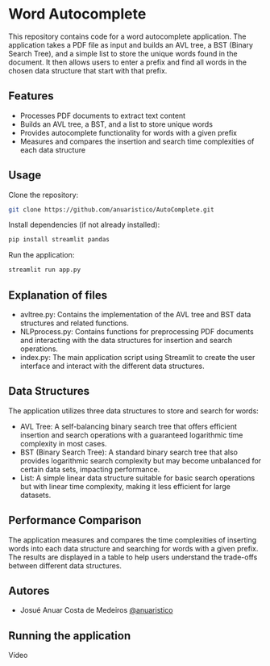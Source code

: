 
# Word Autocomplete

This repository contains code for a word autocomplete application. The application takes a PDF file as input and builds an AVL tree, a BST (Binary Search Tree), and a simple list to store the unique words found in the document. It then allows users to enter a prefix and find all words in the chosen data structure that start with that prefix.


## Features

- Processes PDF documents to extract text content
- Builds an AVL tree, a BST, and a list to store unique words
- Provides autocomplete functionality for words with a given prefix
- Measures and compares the insertion and search time complexities of each data structure


## Usage

Clone the repository:

```bash
git clone https://github.com/anuaristico/AutoComplete.git
```

Install dependencies (if not already installed):

```bash
pip install streamlit pandas
```

Run the application:

```bash
streamlit run app.py
```
    
## Explanation of files

- avltree.py: Contains the implementation of the AVL tree and BST data structures and related functions.
- NLPprocess.py: Contains functions for preprocessing PDF documents and interacting with the data structures for insertion and search operations.
- index.py: The main application script using Streamlit to create the user interface and interact with the different data structures.
## Data Structures

The application utilizes three data structures to store and search for words:

- AVL Tree: A self-balancing binary search tree that offers efficient insertion and search operations with a guaranteed logarithmic time complexity in most cases.
- BST (Binary Search Tree): A standard binary search tree that also provides logarithmic search complexity but may become unbalanced for certain data sets, impacting performance.
- List: A simple linear data structure suitable for basic search operations but with linear time complexity, making it less efficient for large datasets.
## Performance Comparison

The application measures and compares the time complexities of inserting words into each data structure and searching for words with a given prefix. The results are displayed in a table to help users understand the trade-offs between different data structures.
## Autores

- Josué Anuar Costa de Medeiros [@anuaristico](https://github.com/anuaristico)


## Running the application

Vídeo

